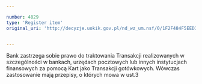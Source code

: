 ```yaml
---

number: 4829
type: 'Register item'
original_uri: 'http://decyzje.uokik.gov.pl/nd_wz_um.nsf/0/1F2F484F5EED3664C1257B8300346984?OpenDocument'


---
```


Bank zastrzega sobie prawo do traktowania Transakcji realizowanych w szczególności w bankach, urzędach pocztowych lub innych instytucjach finansowych za pomocą Kart jako Transakcji gotówkowych. Wówczas zastosowanie mają przepisy, o których mowa w ust.3
